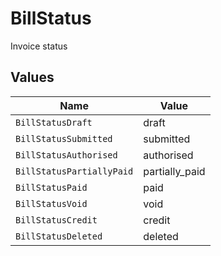 # BillStatus

Invoice status


## Values

| Name                      | Value                     |
| ------------------------- | ------------------------- |
| `BillStatusDraft`         | draft                     |
| `BillStatusSubmitted`     | submitted                 |
| `BillStatusAuthorised`    | authorised                |
| `BillStatusPartiallyPaid` | partially_paid            |
| `BillStatusPaid`          | paid                      |
| `BillStatusVoid`          | void                      |
| `BillStatusCredit`        | credit                    |
| `BillStatusDeleted`       | deleted                   |